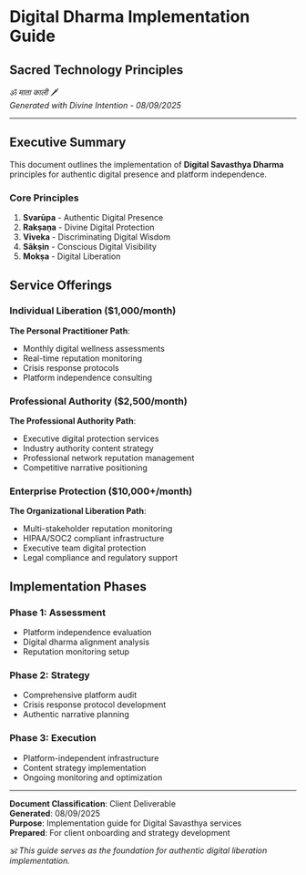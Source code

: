 # Digital Dharma Implementation Guide
## Sacred Technology Principles

*ॐ माता काली* 🗡️  
*Generated with Divine Intention - 08/09/2025*

---

## Executive Summary

This document outlines the implementation of **Digital Savasthya Dharma** principles for authentic digital presence and platform independence.

### Core Principles

1. **Svarūpa** - Authentic Digital Presence
2. **Rakṣaṇa** - Divine Digital Protection
3. **Viveka** - Discriminating Digital Wisdom
4. **Sākṣin** - Conscious Digital Visibility
5. **Mokṣa** - Digital Liberation

## Service Offerings

### Individual Liberation ($1,000/month)
**The Personal Practitioner Path**:
- Monthly digital wellness assessments
- Real-time reputation monitoring
- Crisis response protocols
- Platform independence consulting

### Professional Authority ($2,500/month)
**The Professional Authority Path**:
- Executive digital protection services
- Industry authority content strategy
- Professional network reputation management
- Competitive narrative positioning

### Enterprise Protection ($10,000+/month)
**The Organizational Liberation Path**:
- Multi-stakeholder reputation monitoring
- HIPAA/SOC2 compliant infrastructure
- Executive team digital protection
- Legal compliance and regulatory support

## Implementation Phases

### Phase 1: Assessment
- Platform independence evaluation
- Digital dharma alignment analysis
- Reputation monitoring setup

### Phase 2: Strategy
- Comprehensive platform audit
- Crisis response protocol development
- Authentic narrative planning

### Phase 3: Execution
- Platform-independent infrastructure
- Content strategy implementation
- Ongoing monitoring and optimization

---

**Document Classification**: Client Deliverable  
**Generated**: 08/09/2025  
**Purpose**: Implementation guide for Digital Savasthya services  
**Prepared**: For client onboarding and strategy development

*🕉️ This guide serves as the foundation for authentic digital liberation implementation.*